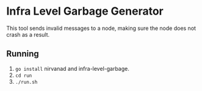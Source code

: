 # Infra Level Garbage Generator

This tool sends invalid messages to a node, making sure the node does
not crash as a result.

## Running

1. `go install` nirvanad and infra-level-garbage.
2. `cd run`
3. `./run.sh`
